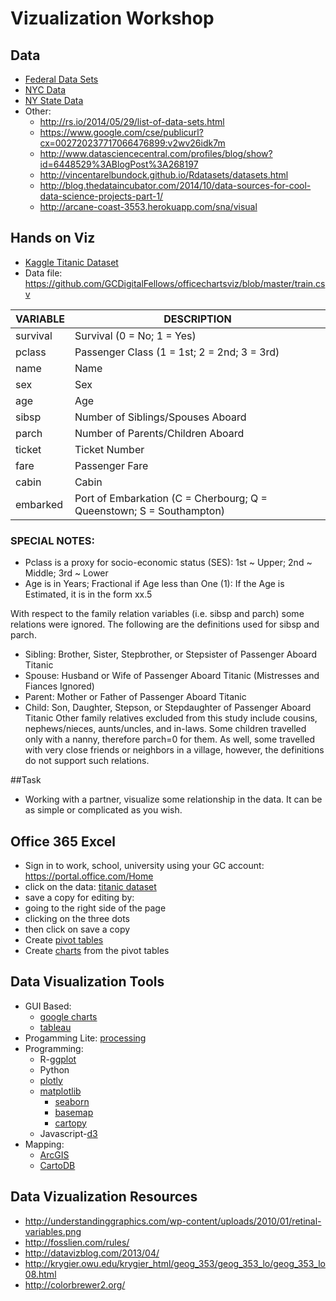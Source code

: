 Vizualization Workshop
=======================


Data
----
* [Federal Data Sets](http://www.data.gov/)
* [NYC Data](https://data.cityofnewyork.us/)
* [NY State Data](https://data.ny.gov/)
* Other:
	* http://rs.io/2014/05/29/list-of-data-sets.html
	* https://www.google.com/cse/publicurl?cx=002720237717066476899:v2wv26idk7m
	* http://www.datasciencecentral.com/profiles/blog/show?id=6448529%3ABlogPost%3A268197
	* http://vincentarelbundock.github.io/Rdatasets/datasets.html
	* http://blog.thedataincubator.com/2014/10/data-sources-for-cool-data-science-projects-part-1/
	* http://arcane-coast-3553.herokuapp.com/sna/visual

Hands on Viz
------------
* [Kaggle Titanic Dataset](https://www.kaggle.com/c/titanic/data)
* Data file: https://github.com/GCDigitalFellows/officechartsviz/blob/master/train.csv

|VARIABLE| DESCRIPTION|
|--------|---------------|
|survival | Survival (0 = No; 1 = Yes)|
|pclass  | Passenger Class (1 = 1st; 2 = 2nd; 3 = 3rd)|
|name    | Name |
|sex     | Sex |
|age     | Age |
|sibsp   | Number of Siblings/Spouses Aboard|
|parch   | Number of Parents/Children Aboard|
|ticket  | Ticket Number|
|fare    | Passenger Fare|
|cabin   | Cabin |
|embarked | Port of Embarkation (C = Cherbourg; Q = Queenstown; S = Southampton)|

### SPECIAL NOTES:
* Pclass is a proxy for socio-economic status (SES): 1st ~ Upper; 2nd ~ Middle; 3rd ~ Lower
* Age is in Years; Fractional if Age less than One (1): If the Age is Estimated, it is in the form xx.5

With respect to the family relation variables (i.e. sibsp and parch) some relations were ignored.  The following are the definitions used for sibsp and parch.
* Sibling:  Brother, Sister, Stepbrother, or Stepsister of Passenger Aboard Titanic
* Spouse:   Husband or Wife of Passenger Aboard Titanic (Mistresses and Fiances Ignored)
* Parent:   Mother or Father of Passenger Aboard Titanic
* Child:    Son, Daughter, Stepson, or Stepdaughter of Passenger Aboard Titanic
Other family relatives excluded from this study include cousins, nephews/nieces, aunts/uncles, and in-laws.  Some children travelled only with a nanny, therefore parch=0 for them.  As well, some travelled with very close friends or neighbors in a village, however, the definitions do not support such relations.

##Task
* Working with a partner, visualize some relationship in the data. It can be as simple or complicated as you wish. 


Office 365 Excel
----------------
* Sign in to work, school, university using your GC account: https://portal.office.com/Home
* click on the data: [titanic dataset](https://cuny547-my.sharepoint.com/personal/haizenman_gradcenter_cuny_edu/_layouts/15/guestaccess.aspx?guestaccesstoken=Ixda9qAlzsScW7LTl38ZxXFZepX011meDX1howSVDjI%3d&docid=2_18a19642e2fe34b94b0c3d59b350a0d6f)
* save a copy for editing by:
 * going to the right side of the page
 * clicking on the three dots 
 * then click on save a copy
*  Create [pivot tables](http://www.excel-easy.com/data-analysis/pivot-tables.html)
*  Create [charts](http://www.excel-easy.com/examples/pivot-chart.html) from the pivot tables

Data Visualization Tools
------------------------
* GUI Based:
  * [google charts](https://developers.google.com/chart/)
  * [tableau](http://www.tableau.com/)
* Progamming Lite: [processing](https://processing.org/)
* Programming:
  * R-[ggplot](http://ggplot2.org/)
  * Python
   * [plotly](https://plot.ly/)
   * [matplotlib](http://matplotlib.org/)
     * [seaborn](http://stanford.edu/~mwaskom/software/seaborn/index.html)
     * [basemap](http://matplotlib.org/basemap/index.html)
     * [cartopy](http://scitools.org.uk/cartopy/)
  * Javascript-[d3](http://d3js.org/)
* Mapping:
  * [ArcGIS](http://www.arcgis.com/features/)
  * [CartoDB](https://cartodb.com/)

Data Vizualization Resources
-----------------------------
* http://understandinggraphics.com/wp-content/uploads/2010/01/retinal-variables.png
* http://fosslien.com/rules/
* http://datavizblog.com/2013/04/
* http://krygier.owu.edu/krygier_html/geog_353/geog_353_lo/geog_353_lo08.html
* http://colorbrewer2.org/
